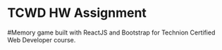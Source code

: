 # TCWD HW Assignment

#Memory game built with ReactJS and Bootstrap for Technion Certified Web Developer course.
